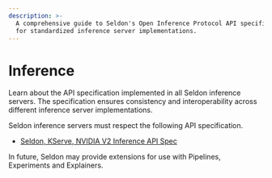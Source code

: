 ```yaml
---
description: >-
  A comprehensive guide to Seldon's Open Inference Protocol API specification
  for standardized inference server implementations.
---
```


# Inference

Learn about the API specification implemented in all Seldon inference servers. The specification ensures consistency and interoperability across different inference server implementations.

Seldon inference servers must respect the following API specification.

* [Seldon, KServe, NVIDIA V2 Inference API Spec](../../user-guide/v2/)

In future, Seldon may provide extensions for use with Pipelines, Experiments and Explainers.
